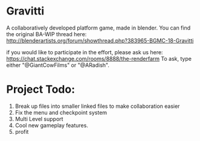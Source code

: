 # Gravitti

A collaboratively developed platform game, made in blender. You can find the original BA-WIP thread here: http://blenderartists.org/forum/showthread.php?383965-BGMC-18-Gravitti

if you would like to participate in the effort, please ask us here: https://chat.stackexchange.com/rooms/8888/the-renderfarm
To ask, type either "@GiantCowFilms" or "@ARadish".

# Project Todo:

1. Break up files into smaller linked files to make collaboration easier
2. Fix the menu and checkpoint system
3. Multi Level support
4. Cool new gameplay features.
5. profit
